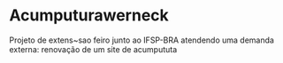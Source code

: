 # Acumputurawerneck
Projeto de extens~sao feiro junto ao IFSP-BRA atendendo uma demanda externa: renovação de um site de acumpututa
